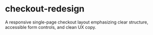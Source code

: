 # checkout-redesign
A responsive single-page checkout layout emphasizing clear structure, accessible form controls, and clean UX copy.
